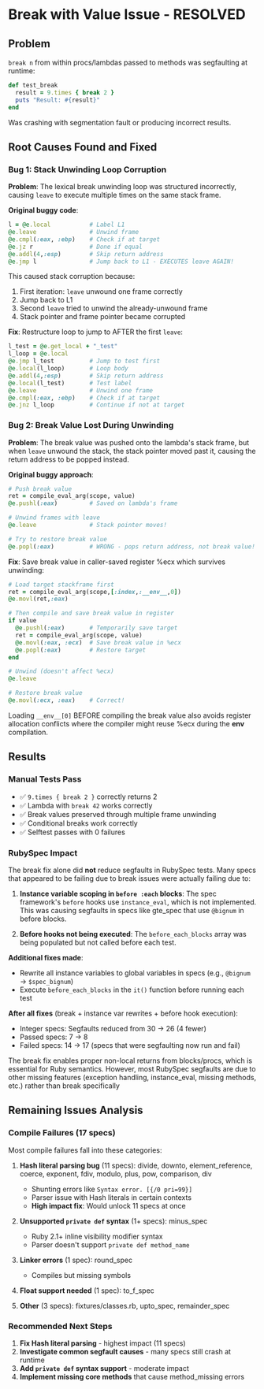 # Break with Value Issue - RESOLVED

## Problem
`break n` from within procs/lambdas passed to methods was segfaulting at runtime:
```ruby
def test_break
  result = 9.times { break 2 }
  puts "Result: #{result}"
end
```

Was crashing with segmentation fault or producing incorrect results.

## Root Causes Found and Fixed

### Bug 1: Stack Unwinding Loop Corruption
**Problem**: The lexical break unwinding loop was structured incorrectly, causing `leave` to execute multiple times on the same stack frame.

**Original buggy code**:
```ruby
l = @e.local           # Label L1
@e.leave               # Unwind frame
@e.cmpl(:eax, :ebp)    # Check if at target
@e.jz r                # Done if equal
@e.addl(4,:esp)        # Skip return address
@e.jmp l               # Jump back to L1 - EXECUTES leave AGAIN!
```

This caused stack corruption because:
1. First iteration: `leave` unwound one frame correctly
2. Jump back to L1
3. Second `leave` tried to unwind the already-unwound frame
4. Stack pointer and frame pointer became corrupted

**Fix**: Restructure loop to jump to AFTER the first `leave`:
```ruby
l_test = @e.get_local + "_test"
l_loop = @e.local
@e.jmp l_test          # Jump to test first
@e.local(l_loop)       # Loop body
@e.addl(4,:esp)        # Skip return address
@e.local(l_test)       # Test label
@e.leave               # Unwind one frame
@e.cmpl(:eax, :ebp)    # Check if at target
@e.jnz l_loop          # Continue if not at target
```

### Bug 2: Break Value Lost During Unwinding
**Problem**: The break value was pushed onto the lambda's stack frame, but when `leave` unwound the stack, the stack pointer moved past it, causing the return address to be popped instead.

**Original buggy approach**:
```ruby
# Push break value
ret = compile_eval_arg(scope, value)
@e.pushl(:eax)         # Saved on lambda's frame

# Unwind frames with leave
@e.leave               # Stack pointer moves!

# Try to restore break value
@e.popl(:eax)          # WRONG - pops return address, not break value!
```

**Fix**: Save break value in caller-saved register %ecx which survives unwinding:
```ruby
# Load target stackframe first
ret = compile_eval_arg(scope,[:index,:__env__,0])
@e.movl(ret,:eax)

# Then compile and save break value in register
if value
  @e.pushl(:eax)       # Temporarily save target
  ret = compile_eval_arg(scope, value)
  @e.movl(:eax, :ecx)  # Save break value in %ecx
  @e.popl(:eax)        # Restore target
end

# Unwind (doesn't affect %ecx)
@e.leave

# Restore break value
@e.movl(:ecx, :eax)    # Correct!
```

Loading `__env__[0]` BEFORE compiling the break value also avoids register allocation conflicts where the compiler might reuse %ecx during the __env__ compilation.

## Results

### Manual Tests Pass
- ✅ `9.times { break 2 }` correctly returns 2
- ✅ Lambda with `break 42` works correctly
- ✅ Break values preserved through multiple frame unwinding
- ✅ Conditional breaks work correctly
- ✅ Selftest passes with 0 failures

### RubySpec Impact

The break fix alone did **not** reduce segfaults in RubySpec tests. Many specs that appeared to be failing due to break issues were actually failing due to:

1. **Instance variable scoping in `before :each` blocks**: The spec framework's `before` hooks use `instance_eval`, which is not implemented. This was causing segfaults in specs like gte_spec that use `@bignum` in before blocks.

2. **Before hooks not being executed**: The `before_each_blocks` array was being populated but not called before each test.

**Additional fixes made**:
- Rewrite all instance variables to global variables in specs (e.g., `@bignum` → `$spec_bignum`)
- Execute `before_each_blocks` in the `it()` function before running each test

**After all fixes** (break + instance var rewrites + before hook execution):
- Integer specs: Segfaults reduced from 30 → 26 (4 fewer)
- Passed specs: 7 → 8
- Failed specs: 14 → 17 (specs that were segfaulting now run and fail)

The break fix enables proper non-local returns from blocks/procs, which is essential for Ruby semantics. However, most RubySpec segfaults are due to other missing features (exception handling, instance_eval, missing methods, etc.) rather than break specifically

## Remaining Issues Analysis

### Compile Failures (17 specs)
Most compile failures fall into these categories:

1. **Hash literal parsing bug** (11 specs): divide, downto, element_reference, coerce, exponent, fdiv, modulo, plus, pow, comparison, div
   - Shunting errors like `Syntax error. [{/0 pri=99}]`
   - Parser issue with Hash literals in certain contexts
   - **High impact fix**: Would unlock 11 specs at once

2. **Unsupported `private def` syntax** (1+ specs): minus_spec
   - Ruby 2.1+ inline visibility modifier syntax
   - Parser doesn't support `private def method_name`

3. **Linker errors** (1 spec): round_spec
   - Compiles but missing symbols

4. **Float support needed** (1 spec): to_f_spec

5. **Other** (3 specs): fixtures/classes.rb, upto_spec, remainder_spec

### Recommended Next Steps
1. **Fix Hash literal parsing** - highest impact (11 specs)
2. **Investigate common segfault causes** - many specs still crash at runtime
3. **Add `private def` syntax support** - moderate impact
4. **Implement missing core methods** that cause method_missing errors
